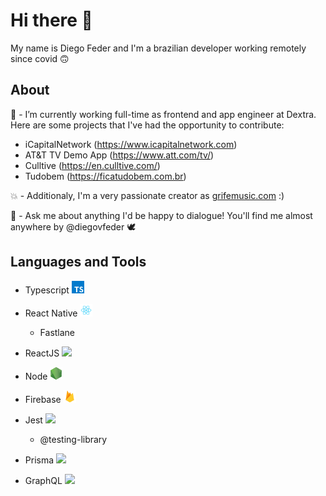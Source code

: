 # Hi there 👋

My name is Diego Feder and I'm a brazilian developer working remotely since covid 🙃

## About

👯 - I’m currently working full-time as frontend and app engineer at Dextra. Here are some projects that I've had the opportunity to contribute:
  - iCapitalNetwork (https://www.icapitalnetwork.com)
  - AT&T TV Demo App (https://www.att.com/tv/)
  - Culltive (https://en.culltive.com/)
  - Tudobem (https://ficatudobem.com.br)

💥 - Additionaly, I'm a very passionate creator as [grifemusic.com](https://grifemusic.com/) :)

💬 - Ask me about anything I'd be happy to dialogue! You'll find me almost anywhere by @diegovfeder :dove:

## Languages and Tools

- Typescript
<code><img height="20" src="https://raw.githubusercontent.com/github/explore/80688e429a7d4ef2fca1e82350fe8e3517d3494d/topics/typescript/typescript.png"></code>

- React Native
<code><img height="20" src="https://raw.githubusercontent.com/github/explore/80688e429a7d4ef2fca1e82350fe8e3517d3494d/topics/react-native/react-native.png"></code>
  - Fastlane

- ReactJS
<code><img height="20" src="https://upload.wikimedia.org/wikipedia/commons/thumb/a/a7/React-icon.svg/1200px-React-icon.svg.png"></code>

- Node
<code><img height="20" src="https://raw.githubusercontent.com/github/explore/80688e429a7d4ef2fca1e82350fe8e3517d3494d/topics/nodejs/nodejs.png"></code>

- Firebase
<code><img height="20" src="https://raw.githubusercontent.com/github/explore/80688e429a7d4ef2fca1e82350fe8e3517d3494d/topics/firebase/firebase.png"></code>

- Jest
<code><img height="20" src="https://cdn.auth0.com/blog/testing-react-with-jest/logo.png"></code>
  - @testing-library

- Prisma
<code><img height="20" src="https://images.tute.io/tute/topic/prisma.png"></code>

- GraphQL
<code><img height="20" src="https://graphql.org/img/logo.svg"></code>


<!--
**diegovfeder/diegovfeder** is a ✨ _special_ ✨ repository because its `README.md` (this file) appears on your GitHub profile.
-->
